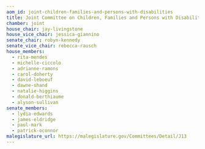```yaml
---
aom_id: joint-children-families-and-persons-with-disabilities
title: Joint Committee on Children, Families and Persons with Disabilities
chamber: joint
house_chair: jay-livingstone
house_vice_chair: jessica-giannino
senate_chair: robyn-kennedy
senate_vice_chair: rebecca-rausch
house_members:
  - rita-mendes
  - michelle-ciccolo
  - adrianne-ramons
  - carol-doherty
  - david-leboeuf
  - dawne-shand
  - natalie-higgins
  - donald-berthiaume
  - alyson-sullivan
senate_members:
  - lydia-edwards
  - james-eldridge
  - paul-mark
  - patrick-oconnor
malegislature_url: https://malegislature.gov/Committees/Detail/J13
---
```

